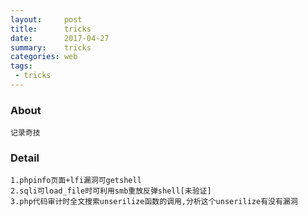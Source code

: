 ```yaml
---
layout:     post
title:      tricks
date:       2017-04-27
summary:    tricks
categories: web
tags:
 - tricks
---
```


### About

```
记录奇技
```

### Detail

```
1.phpinfo页面+lfi漏洞可getshell
2.sqli可load_file时可利用smb重放反弹shell[未验证]
3.php代码审计时全文搜索unserilize函数的调用,分析这个unserilize有没有漏洞
```
